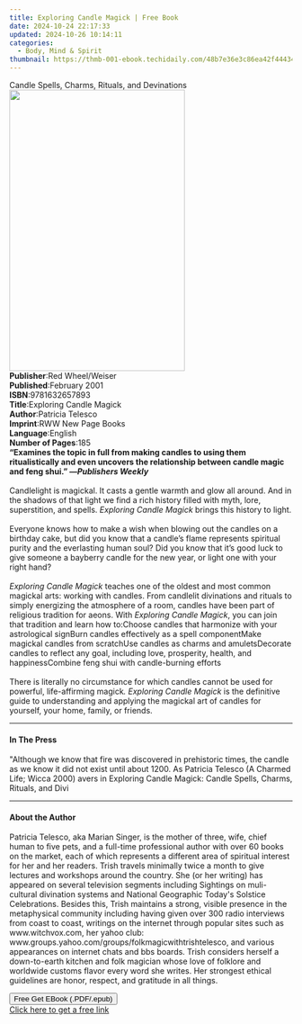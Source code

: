 ```yaml
---
title: Exploring Candle Magick | Free Book
date: 2024-10-24 22:17:33
updated: 2024-10-26 10:14:11
categories:
  - Body, Mind & Spirit
thumbnail: https://thmb-001-ebook.techidaily.com/48b7e36e3c86ea42f4443488e44f66511168294dcc38093d4400b86fb6489116.jpg
---
```

<main id="book-container">
  <div class="flex flex-col">
    <div class="book-brief flex-1 py-6 px-4 sm:p-6 md:py-10 md:px-8">
      <!-- brief-->
      <div class="book-brief-main">
        Candle Spells, Charms, Rituals, and Devinations
      </div>
    </div>
    <div
      class="book-meta-info flex-1 grid gap-4 col-start-1 col-end-3 row-start-1 sm:mb-6 sm:grid-cols-4 lg:gap-6 lg:col-start-2 lg:row-end-6 lg:row-span-6 lg:mb-0"
    >
      <div
        class="book-meta-info-left place-content-center mt-4 p-4 text-sm leading-6 col-start-2 col-span-2 dark:text-slate-400"
      >
        <img
          class="w-full h-500 object-cover rounded-lg sm:h-255 sm:col-span-2 lg:col-span-full"
          src="https://img-001-ebook.techidaily.com/21509a727570bccd56b897fd5a0ad29ab85b14825b7638186dcfd387af715736.jpg"
          alt=""
          width="312"
          height="500"
        />
      </div>
      <div
        class="book-meta-info-right mt-2 col-start-1 row-start-2 col-span-3 self-center"
      >
        <!-- meta data  -->
        <div class="flex flex-col px-4 md:px-8">
          <div class="flex-1">
            <strong>Publisher</strong>:<span class="px-2"
              >Red Wheel/Weiser</span
            >
          </div>
          <div class="flex-1">
            <strong>Published</strong>:<span class="px-2">February 2001</span>
          </div>
          <div class="flex-1">
            <strong>ISBN</strong>:<span class="px-2">9781632657893</span>
          </div>
          <div class="flex-1">
            <strong>Title</strong>:<span class="px-2"
              >Exploring Candle Magick</span
            >
          </div>
          <div class="flex-1">
            <strong>Author</strong>:<span class="px-2">Patricia Telesco</span>
          </div>
          <div class="flex-1">
            <strong>Imprint</strong>:<span class="px-2"
              >RWW New Page Books</span
            >
          </div>
          <div class="flex-1">
            <strong>Language</strong>:<span class="px-2">English</span>
          </div>
          <div class="flex-1">
            <strong>Number of Pages</strong>:<span class="px-2">185</span>
          </div>
        </div>
      </div>
    </div>
    <div class="book-description flex-1 py-6 px-4 sm:p-6 md:py-10 md:px-8">
      <div class="book-description-main">
        <div accordion-content="" id="description">
          <b
            >“Examines the topic in full from making candles to using them
            ritualistically and even uncovers the relationship between candle
            magic and feng shui.” —<i>Publishers Weekly</i></b
          ><br /><br />Candlelight is magickal. It casts a gentle warmth and
          glow all around. And in the shadows of that light we find a rich
          history filled with myth, lore, superstition, and spells.
          <i>Exploring Candle Magick </i>brings this history to light.<br /><br />Everyone
          knows how to make a wish when blowing out the candles on a birthday
          cake, but did you know that a candle’s flame represents spiritual
          purity and the everlasting human soul? Did you know that it’s good
          luck to give someone a bayberry candle for the new year, or light one
          with your right hand?<br /><br /><i>Exploring Candle Magick</i>
          teaches one of the oldest and most common magickal arts: working with
          candles. From candlelit divinations and rituals to simply energizing
          the atmosphere of a room, candles have been part of religious
          tradition for aeons. With <i>Exploring Candle Magick</i>, you can join
          that tradition and learn how to:Choose candles that harmonize with
          your astrological signBurn candles effectively as a spell
          componentMake magickal candles from scratchUse candles as charms and
          amuletsDecorate candles to reflect any goal, including love,
          prosperity, health, and happinessCombine feng shui with candle-burning
          efforts<br /><br />There is literally no circumstance for which
          candles cannot be used for powerful, life-affirming magick<i
            >. Exploring Candle Magick</i
          >
          is the definitive guide to understanding and applying the magickal art
          of candles for yourself, your home, family, or friends.
        </div>
        <div class="accordion-fader"></div>
      </div>
    </div>
    <div class="book-excerpts flex-1 py-6 px-4 sm:p-6 md:py-10 md:px-8">
      <!-- excerpts-->
      <div class="book-excerpts-main">
        <hr />
        <h4 class="placeholder placeholder-heading">
          <span>In The Press</span>
        </h4>
        <p>
          "Although we know that fire was discovered in prehistoric times, the
          candle as we know it did not exist until about 1200. As Patricia
          Telesco (A Charmed Life; Wicca 2000) avers in Exploring Candle Magick:
          Candle Spells, Charms, Rituals, and Divi
        </p>
      </div>
    </div>
    <div class="book-about-author flex-1 py-6 px-4 sm:p-6 md:py-10 md:px-8">
      <!-- about author-->
      <div class="book-main-author-main">
        <hr />
        <h4 class="placeholder placeholder-heading">
          <span>About the Author</span>
        </h4>
        <p>
          Patricia Telesco, aka Marian Singer, is the mother of three, wife,
          chief human to five pets, and a full-time professional author with
          over 60 books on the market, each of which represents a different area
          of spiritual interest for her and her readers. Trish travels minimally
          twice a month to give lectures and workshops around the country. She
          (or her writing) has appeared on several television segments including
          Sightings on muli-cultural divination systems and National Geographic
          Today's Solstice Celebrations. Besides this, Trish maintains a strong,
          visible presence in the metaphysical community including having given
          over 300 radio interviews from coast to coast, writings on the
          internet through popular sites such as www.witchvox.com, her yahoo
          club: www.groups.yahoo.com/groups/folkmagicwithtrishtelesco, and
          various appearances on internet chats and bbs boards. Trish considers
          herself a down-to-earth kitchen and folk magician whose love of
          folklore and worldwide customs flavor every word she writes. Her
          strongest ethical guidelines are honor, respect, and gratitude in all
          things.
        </p>
      </div>
    </div>
    <div class="book-free-get flex-1 py-6 px-4 sm:p-6 md:py-10 md:px-8">
      <button
        id="btn-free-get"
        class="bg-blue-500 hover:bg-blue-700 text-white font-bold py-2 px-4 rounded"
      >
        Free Get EBook (.PDF/.epub)
      </button>
      <div id="countdown-display" class="px-2 text-lg mt-2"></div>
      <a
        id="free-link"
        class="hidden bg-blue-500 hover:bg-blue-700 text-white font-bold py-2 px-4 rounded"
        href="https://www.ebooks.com/en-us/book/210877314/exploring-candle-magick/patricia-telesco/"
        target="_blank"
        >Click here to get a free link</a
      >
    </div>
    <script>
      let countdownTime = 0;
      let countdownInterval = null;
      document
        .getElementById('btn-free-get')
        .addEventListener('click', startCountdown);
      function startCountdown() {
        countdownTime = new Date().getTime() + 60000 * 3;
        countdownInterval = setInterval(updateCountdown, 1000);
        document.getElementById('btn-free-get').disabled = true;
        document
          .getElementById('btn-free-get')
          .classList.add('bg-gray-500', 'cursor-not-allowed');
      }
      function updateCountdown() {
        let currentTime = new Date().getTime();
        let timeLeft = countdownTime - currentTime;
        let secondsLeft = Math.floor(timeLeft / 1000);
        document.getElementById('countdown-display').innerHTML =
          `Remaining time: ${secondsLeft} seconds.`;
        if (secondsLeft <= 0) {
          clearInterval(countdownInterval);
          document.getElementById('btn-free-get').classList.add('hidden');
          document.getElementById('free-link').classList.remove('hidden');
          document.getElementById('countdown-display').innerHTML = '';
        }
      }
    </script>
  </div>
</main>
